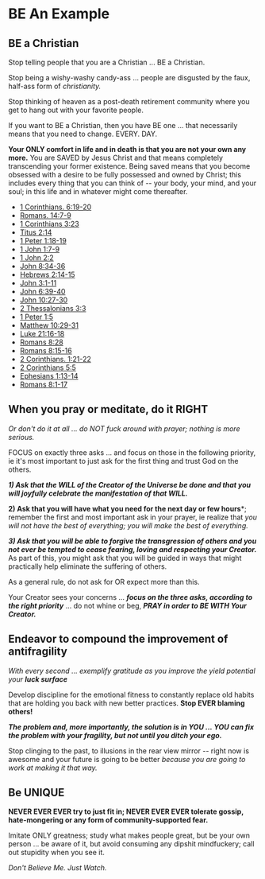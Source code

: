 # BE An Example

## BE a Christian

Stop telling people that you are a Christian ... BE a Christian.

Stop being a wishy-washy candy-ass ... people are disgusted by the faux, half-ass form of *christianity.*

Stop thinking of heaven as a post-death retirement community where you get to hang out with your favorite people. 

If you want to BE a Christian, then you have BE one ... that necessarily means that you need to change. EVERY. DAY.

**Your ONLY comfort in life and in death is that you are not your own any more.** You are SAVED by Jesus Christ and that means completely transcending your former existence. Being saved means that you become obsessed with a desire to be fully possessed and owned by Christ; this includes every thing that you can think of -- your body, your mind, and your soul; in this life and in whatever might come thereafter.

* [1 Corinthians. 6:19-20](https://www.biblestudytools.com/1-corinthians/passage/?q=1+corinthians+6:19-20)
* [Romans. 14:7-9](https://www.biblestudytools.com/romans/passage/?q=romans+14:7-9)
* [1 Corinthians 3:23](https://www.biblestudytools.com/1-corinthians/3-23.html)
* [Titus 2:14](https://www.biblestudytools.com/titus/2-14.html)
* [1 Peter 1:18-19](https://www.biblestudytools.com/1-peter/passage/?q=1+peter+1:18-19)
* [1 John 1:7-9](https://www.biblestudytools.com/1-john/passage/?q=1+john+1:7-9)
* [1 John 2:2](https://www.biblestudytools.com/1-john/2-2.html)
* [John 8:34-36](https://www.biblestudytools.com/john/passage/?q=john+8:34-36)
* [Hebrews 2:14-15](https://www.biblestudytools.com/hebrews/passage/?q=hebrews+2:14-15)
* [John 3:1-11](https://www.biblestudytools.com/john/passage/?q=john+3:1-11)
* [John 6:39-40](https://www.biblestudytools.com/john/passage/?q=john+6:39-40)
* [John 10:27-30](https://www.biblestudytools.com/john/passage/?q=john+10:27-30)
* [2 Thessalonians 3:3](https://www.biblestudytools.com/2-thessalonians/3-3.html)
* [1 Peter 1:5](https://www.biblestudytools.com/1-peter/1-5.html)
* [Matthew 10:29-31](https://www.biblestudytools.com/matthew/passage/?q=matthew+10:29-31)
* [Luke 21:16-18](https://www.biblestudytools.com/luke/passage/?q=luke+21:16-18)
* [Romans 8:28](https://www.biblestudytools.com/romans/8-28.html)
* [Romans 8:15-16](https://www.biblestudytools.com/romans/passage/?q=romans+8:15-16)
* [2 Corinthians. 1:21-22](https://www.biblestudytools.com/2-corinthians/passage/?q=2+corinthians+1:21-22)
* [2 Corinthians 5:5](https://www.biblestudytools.com/2-corinthians/5-5.html)
* [Ephesians 1:13-14](https://www.biblestudytools.com/ephesians/passage/?q=ephesians+1:13-14)
* [Romans 8:1-17](https://www.biblestudytools.com/romans/passage/?q=romans+8:1-17)

## When you pray or meditate, do it RIGHT

*Or don't do it at all ... do NOT fuck around with prayer; nothing is more serious.*

FOCUS on exactly three asks ... and focus on those in the following priority, ie it's most important to just ask for the first thing and trust God on the others.

***1) Ask that the WILL of the Creator of the Universe be done and that you will joyfully celebrate the manifestation of that WILL.***

**2) Ask that you will have what you need for the next day or few hours***; remember the first and most important ask in your prayer, ie realize that *you will not have the best of everything; you will make the best of everything.*

***3) Ask that you will be able to forgive the transgression of others and you not ever be tempted to cease fearing, loving and respecting your Creator.*** As part of this, you might ask that you will be guided in ways that might practically help eliminate the suffering of others.

As a general rule, do not ask for OR expect more than this. 

Your Creator sees your concerns ... ***focus on the three asks, according to the right priority*** ... do not whine or beg, ***PRAY in order to BE WITH Your Creator.***
  
## Endeavor to compound the improvement of antifragility 

*With every second ... exemplify gratitude as you improve the yield potential your* ***luck surface***

Develop discipline for the emotional fitness to constantly replace old habits that are holding you back with new better practices. **Stop EVER blaming others!**

***The problem and, more importantly, the solution is in YOU ... YOU can fix the problem with your fragility, but not until you ditch your ego.*** 

Stop clinging to the past, to illusions in the rear view mirror -- right now is awesome and your future is going to be better *because you are going to work at making it that way.* 


## Be UNIQUE

**NEVER EVER EVER try to just fit in; NEVER EVER EVER tolerate gossip, hate-mongering or any form of community-supported fear.**

Imitate ONLY greatness; study what makes people great, but be your own person ... be aware of it, but avoid consuming any dipshit mindfuckery; call out stupidity when you see it.

*Don't Believe Me. Just Watch.*
